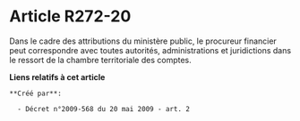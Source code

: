 # Article R272-20

Dans le cadre des attributions du ministère public, le procureur financier peut correspondre avec toutes autorités,
administrations et juridictions dans le ressort de la chambre territoriale des comptes.

**Liens relatifs à cet article**

	**Créé par**:

	  - Décret n°2009-568 du 20 mai 2009 - art. 2
